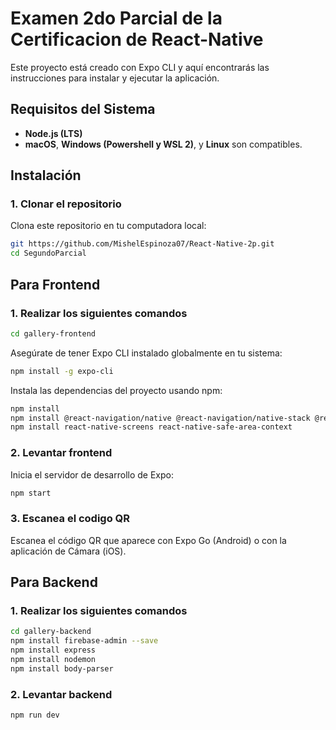 # Examen 2do Parcial de la Certificacion de React-Native

Este proyecto está creado con Expo CLI y aquí encontrarás las instrucciones para instalar y ejecutar la aplicación.

## Requisitos del Sistema

- **Node.js (LTS)**
- **macOS**, **Windows (Powershell y WSL 2)**, y **Linux** son compatibles.

## Instalación


### 1. Clonar el repositorio

Clona este repositorio en tu computadora local:
```sh
git https://github.com/MishelEspinoza07/React-Native-2p.git
cd SegundoParcial
```
## Para Frontend
### 1. Realizar los siguientes comandos
```sh
cd gallery-frontend
```
Asegúrate de tener Expo CLI instalado globalmente en tu sistema:
```sh
npm install -g expo-cli
```

Instala las dependencias del proyecto usando npm:
```sh
npm install
npm install @react-navigation/native @react-navigation/native-stack @react-navigation/bottom-tabs
npm install react-native-screens react-native-safe-area-context   
```
### 2. Levantar frontend
Inicia el servidor de desarrollo de Expo:
```sh
npm start
```
### 3. Escanea el codigo QR
Escanea el código QR que aparece con Expo Go (Android) o con la aplicación de Cámara (iOS).

## Para Backend
### 1. Realizar los siguientes comandos
```sh
cd gallery-backend
npm install firebase-admin --save    
npm install express
npm install nodemon   
npm install body-parser    
```
### 2. Levantar backend
```sh
npm run dev
```
